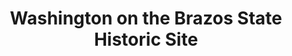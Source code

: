 ---
layout: repo
title: "Washington on the Brazos State Historic Site"
id: 17935
permalink: repos/17935/
---